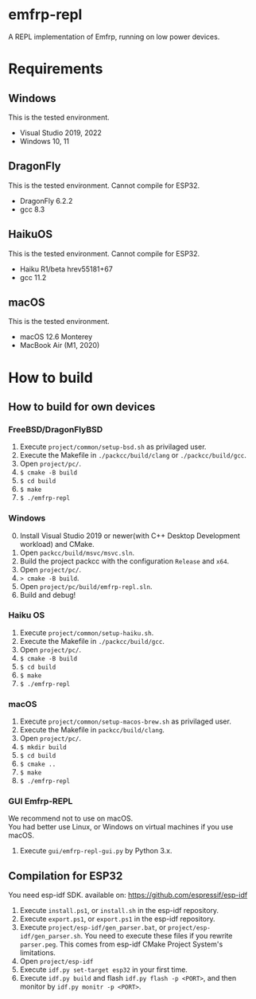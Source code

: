 # emfrp-repl
A REPL implementation of Emfrp, running on low power devices.

# Requirements
## Windows
This is the tested environment.

 * Visual Studio 2019, 2022
 * Windows 10, 11

## DragonFly
This is the tested environment.
Cannot compile for ESP32.

 * DragonFly 6.2.2
 * gcc 8.3

## HaikuOS
This is the tested environment.
Cannot compile for ESP32.

 * Haiku R1/beta hrev55181+67
 * gcc 11.2

## macOS
This is the tested environment.

 * macOS 12.6 Monterey
 * MacBook Air (M1, 2020)

# How to build
## How to build for own devices
### FreeBSD/DragonFlyBSD
1. Execute `project/common/setup-bsd.sh` as privilaged user.
2. Execute the Makefile in `./packcc/build/clang` or `./packcc/build/gcc`.
3. Open `project/pc/`.
4. `$ cmake -B build`
5. `$ cd build`
6. `$ make`
7. `$ ./emfrp-repl`

### Windows
0. Install Visual Studio 2019 or newer(with C++ Desktop Development workload) and CMake.
1. Open `packcc/build/msvc/msvc.sln`.
2. Build the project packcc with the configuration `Release` and `x64`.
3. Open `project/pc/`.
3. `> cmake -B build`.
4. Open `project/pc/build/emfrp-repl.sln`.
5. Build and debug!

### Haiku OS
1. Execute `project/common/setup-haiku.sh`.
2. Execute the Makefile in `./packcc/build/gcc`.
3. Open `project/pc/`.
4. `$ cmake -B build`
5. `$ cd build`
6. `$ make`
7. `$ ./emfrp-repl`

### macOS
1. Execute `project/common/setup-macos-brew.sh` as privilaged user.
2. Execute the Makefile in `packcc/build/clang`.
3. Open `project/pc/`.
4. `$ mkdir build`
5. `$ cd build`
6. `$ cmake ..`
7. `$ make`
8. `$ ./emfrp-repl`

### GUI Emfrp-REPL
We recommend not to use on macOS.  
You had better use Linux, or Windows on virtual machines if you use macOS.  

1. Execute `gui/emfrp-repl-gui.py` by Python 3.x.

## Compilation for ESP32
You need esp-idf SDK. available on: https://github.com/espressif/esp-idf  

1. Execute `install.ps1`, or `install.sh` in the esp-idf repository.
2. Execute `export.ps1`, or `export.ps1` in the esp-idf repository.
3. Execute `project/esp-idf/gen_parser.bat`, or `project/esp-idf/gen_parser.sh`. You need to execute these files if you rewrite `parser.peg`. This comes from esp-idf CMake Project System's limitations.
4. Open `project/esp-idf`
6. Execute `idf.py set-target esp32` in your first time.
5. Execute `idf.py build` and flash `idf.py flash -p <PORT>`, and then monitor by `idf.py monitr -p <PORT>`.
